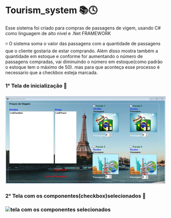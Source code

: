 # Tourism_system 📚🕓

 Esse sistema foi criado para compras de passagens de vigem, usando C# como linguagem de alto nivel e .Net FRAMEWORK

◽ O sistema soma o valor das passagens com a quantidade de passagens que o cliente gostaria de estar comprando. Além disso mostra também a quantidade em estoque e conforme for aumentando o número de passagens compradas, vai diminuindo o número em estoque(como padrão o estoque tem o máximo de 50). mas para que aconteça esse processo é necessario que a checkbox esteja marcada.

<h3>1° Tela de inicialização 📸<h3>

<img src="imagens/imgs_Tourism.1.png" alt="tela de inicialização">

<h3>2° Tela com os componentes(checkbox)selecionados 📸<h3>

<img src="imagens/imgs-Tourism.2.png" alt="tela com os componentes selecionados">